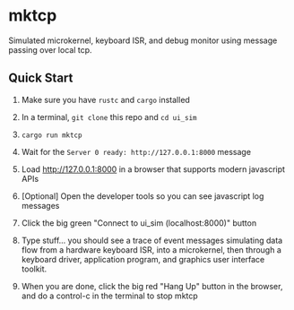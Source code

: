 # mktcp

Simulated microkernel, keyboard ISR, and debug monitor using message passing over local tcp.


## Quick Start

1. Make sure you have `rustc` and `cargo` installed

2. In a terminal, `git clone` this repo and `cd ui_sim`

3. `cargo run mktcp`

4. Wait for the `Server 0 ready: http://127.0.0.1:8000` message

5. Load http://127.0.0.1:8000 in a browser that supports modern javascript APIs

6. [Optional] Open the developer tools so you can see javascript log messages

7. Click the big green "Connect to ui_sim (localhost:8000)" button

8. Type stuff... you should see a trace of event messages simulating data
   flow from a hardware keyboard ISR, into a microkernel, then through a
   keyboard driver, application program, and graphics user interface toolkit.

9. When you are done, click the big red "Hang Up" button in the browser,
   and do a control-c in the terminal to stop mktcp
